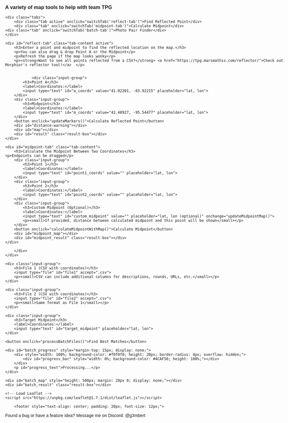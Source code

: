 <html>
<head>
    <title>Team TPG Tools</title>
    <meta charset="utf-8" />
    <meta name="viewport" content="width=device-width, initial-scale=1.0">
    <link rel="stylesheet" href="https://unpkg.com/leaflet@1.7.1/dist/leaflet.css" />
    <style>
        #map { 
	     height: 500px;
	     margin-top: 1em 
	     margin-bottom: 1em; 
	}
	#map.warning {
	  border: 4px solid #ff4d4f;
	  box-shadow: 0 0 15px 6px rgba(255, 77, 79, 0.5);
	  transition: box-shadow 0.3s ease, border 0.3s ease;
	}
	#midpoint_map { height: 500px; margin: 20px 0; }
        .input-group { margin: 10px 0; }
        label { display: inline-block; width: 120px; }
        body { font-family: Arial, sans-serif; max-width: 1000px; margin: 0 auto; padding: 20px; }
        .leaflet-marker-icon,
        .leaflet-marker-shadow {
            background-color: transparent !important;
            background: transparent !important;
        }
	    
	.leaflet-popup {
           width: max-content !important;
     		}
	.leaflet-popup-content-wrapper {
	  padding: 4px 6px !important;
	  border-radius: 8px !important;
	  background-color: rgba(255, 255, 255, 0.9) !important;
	}

	.leaflet-popup-content {
	  margin: 2px !important;
	  font-size: 12px !important;
	  line-height: 1.2 !important;
	  padding: 1px 9px 1px 1px !important;
	  max-width: 100% !important;
	}
	
 	.leaflet-popup-tip {
	  width: 5px !important;
	  height: 6px !important;
	  margin: -3px auto 0 !important;
	  transform: rotate(45deg) !important;
	}

        .tabs {
            display: flex;
	    overflow-x: auto;
	    white-space: nowrap;
            margin-bottom: 20px;
        }
	
	.tab-label {
	     flex: 0 0 auto;
	     padding: 12px 20px;
	     font-size: 16px;
	}

        .tab {
            padding: 10px 20px;
            background-color: #f0f0f0;
            cursor: pointer;
            border: 1px solid #ccc;
            border-bottom: none;
            margin-right: 5px;
        }
        .tab.active {
            background-color: #fff;
            border-bottom: 1px solid #fff;
            font-weight: bold;
        }
        .tab-content {
            display: none;
            border: 1px solid #ccc;
            padding: 20px;
        }
        .tab-content.active {
            display: block;
        }
        .result-box {
            margin-top: 20px;
            padding: 15px;
            background-color: #f9f9f9;
            border: 1px solid #ddd;
            border-radius: 5px;
        }
        .distance-label {
            white-space: nowrap;
            font-size: 12px;
            background-color: white;
            padding: 3px 6px;
            border: 1px solid #888;
            border-radius: 4px;
            box-shadow: 0 1px 3px rgba(0,0,0,0.2);
        }
        .warning-box {
            margin: 15px 0;
            padding: 12px 15px;
            background-color: #fff3cd;
            color: #856404;
            border: 1px solid #ffeeba;
            border-radius: 5px;
            font-weight: bold;
        }
	@media (max-width: 600px) {
 	 .tab-label {
   	 font-size: 14px;
    	padding: 10px 12px;
  	}
}
    </style>
    <script src="https://cdn.jsdelivr.net/npm/papaparse@5.4.1/papaparse.min.js"></script>
</head>
<body>
    <h3>A variety of map tools to help with team TPG</h3>
        
    <div class="tabs">
        <div class="tab active" onclick="switchTab('reflect-tab')">Find Reflected Point</div>
        <div class="tab" onclick="switchTab('midpoint-tab')">Calculate Midpoint</div>
	<div class="tab" onclick="switchTab('batch-tab')">Photo Pair Finder</div>
    </div>
     
    <div id="reflect-tab" class="tab-content active">
        <h3>Enter a point and midpoint to find the reflected location on the map.</h3>
        <p>You can also drag & drop Point A or the Midpoint</p>
        <p>Refresh the page if the map looks wonky</p>
		<p><strong>Want to see all points reflected from a CSV?</strong> <a href="https://tpg.marsmathis.com/reflector/">Check out Morphior's reflector tool!</a>  </p>
 

                <div class="input-group">
            <h3>Point A</h3>
            <label>Coordinates:</label>
            <input type="text" id="a_coords" value="41.02201, -83.92215" placeholder="lat, lon">
        </div>
        <div class="input-group">
            <h3>Midpoint</h3>
            <label>Coordinates:</label>
            <input type="text" id="m_coords" value="42.48927, -95.54477" placeholder="lat, lon">
        </div>
        <button onclick="updateMarkers()">Calculate Reflected Point</button>
        <div id="distance-warning"></div>
        <div id="map"></div>
        <div id="result" class="result-box"></div>
    </div>
    
    <div id="midpoint-tab" class="tab-content">
        <h3>Calculate the Midpoint Between Two Coordinates</h3>
	<p>Endpoints can be dragged</p>
        <div class="input-group">
            <h3>Point 1</h3>
            <label>Coordinates:</label>
            <input type="text" id="point1_coords" value="" placeholder="lat, lon">
        </div>
        <div class="input-group">
            <h3>Point 2</h3>
            <label>Coordinates:</label>
            <input type="text" id="point2_coords" value="" placeholder="lat, lon">
        </div>
        <div class="input-group">
            <h3>Custom Midpoint (Optional)</h3>
            <label>Coordinates:</label>
            <input type="text" id="custom_midpoint" value="" placeholder="lat, lon (optional)" onchange="updateMidpointMap()">
            <p><small>If provided, distance between calculated midpoint and this point will be shown</small></p>
        </div>
        <button onclick="calculateMidpointWithMap()">Calculate Midpoint</button>
        <div id="midpoint_map"></div>
        <div id="midpoint_result" class="result-box"></div>
    </div>

<div id="batch-tab" class="tab-content">
    <h3>Photo Pair Finder - Batch Process Coordinate Pairs</h3>
    <p>Upload two CSV files with photo coordinates and find which pair produces a midpoint closest to the target.</p>
    <p>Now accepts exported Voronoi Map CSVs!</p>
    <p><strong>Warning:</strong> Both CSVs should have the same format to avoid errors.</p>
    <p><strong>Taking Too Long to compute?</strong> <a href="https://tpg.marsmathis.com/pairfinder/">Check out Morphior's site!</a>  </p>

    <div class="input-group">
        <h4>CSV Format Settings</h4>
        <div style="display: flex; align-items: center; margin-bottom: 10px;">
            <input type="checkbox" id="auto_detect" checked style="margin-right: 10px;">
            <label for="auto_detect" style="width: auto; margin-right: 15px;"><strong>Auto-detect coordinate columns</strong></label>
            <span style="font-size: 12px; color: #666;">(Recommended for most files)</span>
        </div>
        
        <div id="manual_columns" style="display: none;">
            <div style="margin-bottom: 10px;">
                <label for="lat_column">Latitude Column Index:</label>
                <input type="number" id="lat_column" value="0" min="0" style="width: 60px;">
                <span style="margin-left: 15px; font-size: 12px; color: #666;">(First column is index 0)</span>
            </div>
            <div>
                <label for="lon_column">Longitude Column Index:</label>
                <input type="number" id="lon_column" value="1" min="0" style="width: 60px;">
            </div>

<p><small>Specify which columns contain the latitude and longitude values. Default is 0,1 for the voronoi map exported csv.</small></p>

<div style="display: flex; align-items: center; margin-bottom: 10px; margin-top: 10px;">
    <input type="checkbox" id="has_headers" checked style="margin-right: 10px;">
    <label for="has_headers" style="width: auto; margin-right: 15px;"><strong>Files have headers</strong></label>
    <span style="font-size: 12px; color: #666;">(Uncheck if your CSV files don't have column names in the first row)</span>
</div>

	<div style="margin-bottom: 10px;">
    <label for="desc_column">Description Column Index:</label>
    <input type="number" id="desc_column" value="2" min="0" style="width: 60px;">
    <span style="margin-left: 15px; font-size: 12px; color: #666;">(Column to use for point description)</span>
</div>
            
        </div>
    </div>
        
    <div class="input-group">
        <h3>File 1 (CSV with coordinates)</h3>
        <input type="file" id="file1" accept=".csv">
        <p><small>CSV can include additional columns for descriptions, rounds, URLs, etc.</small></p>
    </div>
    
    <div class="input-group">
        <h3>File 2 (CSV with coordinates)</h3>
        <input type="file" id="file2" accept=".csv">
        <p><small>Same format as File 1</small></p>
    </div>
    
    <div class="input-group">
        <h3>Target Midpoint</h3>
        <label>Coordinates:</label>
        <input type="text" id="target_midpoint" placeholder="lat, lon">
    </div>
    
    <button onclick="processBatchFiles()">Find Best Matches</button>
    
    <div id="batch_progress" style="margin-top: 15px; display: none;">
        <div style="width: 100%; background-color: #f0f0f0; height: 20px; border-radius: 4px; overflow: hidden;">
            <div id="progress_bar" style="width: 0%; background-color: #4CAF50; height: 100%;"></div>
        </div>
        <p id="progress_text">Processing...</p>
    </div>
    
    <div id="batch_map" style="height: 500px; margin: 20px 0; display: none;"></div>
    <div id="batch_result" class="result-box"></div>
</div>

    <!-- Load Leaflet -->
    <script src="https://unpkg.com/leaflet@1.7.1/dist/leaflet.js"></script>
    
   <!-- This is just the modified part of the script section -->
<script>
    // Global variables for markers
    let markerA = null;
    let markerM = null;
    let markerB = null;
    let map = null;
    
    // Global variables for midpoint map
    let midpointMap = null;
    let point1Marker = null;
    let point2Marker = null;
    let calculatedMidpointMarker = null;
    let customMidpointMarker = null;
    let distancePolyline = null;
    let distanceLabel = null;
    
    // Constants for Earth dimensions
    const EARTH_RADIUS_MILES = 3958.8; // Earth's radius in miles
    const HALF_EARTH_CIRCUMFERENCE = Math.PI * EARTH_RADIUS_MILES; // Half of Earth's circumference in miles
    
    // Create a red icon for midpoint markers
    function createRedIcon() {
        return new L.Icon({
            iconUrl: 'https://raw.githubusercontent.com/pointhi/leaflet-color-markers/master/img/marker-icon-2x-red.png',
            shadowUrl: 'https://cdnjs.cloudflare.com/ajax/libs/leaflet/0.7.7/images/marker-shadow.png',
            iconSize: [25, 41],
            iconAnchor: [12, 41],
            popupAnchor: [1, -34],
            shadowSize: [41, 41]
        });
    }

     // Function to create a gold icon for custom midpoint
function createGoldIcon() {
    return new L.Icon({
        iconUrl: 'https://raw.githubusercontent.com/pointhi/leaflet-color-markers/master/img/marker-icon-2x-gold.png',
        shadowUrl: 'https://cdnjs.cloudflare.com/ajax/libs/leaflet/0.7.7/images/marker-shadow.png',
        iconSize: [25, 41],
        iconAnchor: [12, 41],
        popupAnchor: [1, -34],
        shadowSize: [41, 41]
    });
}

    
    // Fix Leaflet's default icon paths once for all maps
    function fixLeafletIconPaths() {
        delete L.Icon.Default.prototype._getIconUrl;
        L.Icon.Default.mergeOptions({
            iconRetinaUrl: 'https://unpkg.com/leaflet@1.7.1/dist/images/marker-icon-2x.png',
            iconUrl: 'https://unpkg.com/leaflet@1.7.1/dist/images/marker-icon.png',
            shadowUrl: 'https://unpkg.com/leaflet@1.7.1/dist/images/marker-shadow.png'
        });
    }
    
    // Initialize map
    function initMap() {
        if (map !== null) return; // Only initialize once
        
        map = L.map('map', {
            worldCopyJump: true // Helps with the wrapping behavior
        }).setView([32.5, -81.2], 6);
        
        // Add tile layer
        L.tileLayer('https://{s}.tile.openstreetmap.org/{z}/{x}/{y}.png', {
            attribution: '&copy; OpenStreetMap contributors',
            noWrap: false // Allow the map to repeat horizontally
        }).addTo(map);

        // Fix icon paths
        fixLeafletIconPaths();
    }
    
    // Initialize midpoint map
    function initMidpointMap() {
        if (midpointMap !== null) return; // Only initialize once
        
        midpointMap = L.map('midpoint_map', {
            worldCopyJump: true // Helps with the wrapping behavior
        }).setView([32.5, -81.2], 3);
        
        // Add tile layer
        L.tileLayer('https://{s}.tile.openstreetmap.org/{z}/{x}/{y}.png', {
            attribution: '&copy; OpenStreetMap contributors',
            noWrap: false // Allow the map to repeat horizontally
        }).addTo(midpointMap);

        // Fix icon paths
        fixLeafletIconPaths();
    }

    // Tab switching function
function switchTab(tabId) {
    // Hide all tab contents
    document.querySelectorAll('.tab-content').forEach(content => {
        content.classList.remove('active');
    });

    // Remove active class from all tabs
    document.querySelectorAll('.tab').forEach(tab => {
        tab.classList.remove('active');
    });

    // Show the selected tab content
    const tabContent = document.getElementById(tabId);
    if (tabContent) tabContent.classList.add('active');

    // Add active class to the correct tab using a matching ID-to-label map
    const tabMap = {
        'reflect-tab': 'Find Reflected Point',
        'midpoint-tab': 'Calculate Midpoint',
        'batch-tab': 'Photo Pair Finder'
    };

    document.querySelectorAll('.tab').forEach(tab => {
        if (tab.textContent.trim() === tabMap[tabId]) {
            tab.classList.add('active');
        }
    });

    // Initialize the appropriate map with a delay
    setTimeout(() => {
        if (tabId === 'reflect-tab') {
            initMap();
            updateMarkers();
        } else if (tabId === 'midpoint-tab') {
            initMidpointMap();
            if (document.getElementById('point1_coords').value && document.getElementById('point2_coords').value) {
                calculateMidpointWithMap();
            }
        } else if (tabId === 'batch-tab') {
            document.getElementById('batch_map').style.display = 'none';
        }
    }, 100);
}


    // Function to parse coordinates from input string
    function parseCoordinates(coordString) {
        if (!coordString || coordString.trim() === '') {
            throw new Error("Coordinates cannot be empty");
        }
        
        const parts = coordString.split(',').map(v => parseFloat(v.trim()));
        
        if (parts.length !== 2 || isNaN(parts[0]) || isNaN(parts[1])) {
            throw new Error("Invalid coordinates format. Please use 'latitude, longitude'");
        }
        
        return parts;
    }

    // Function to normalize coordinates
    function normalizeCoordinates(lat, lng) {
        // Constrain latitude to -90 to 90
        lat = Math.max(-90, Math.min(90, lat));
        
        // Normalize longitude to -180 to 180
        lng = ((lng + 540) % 360) - 180;
        
        return [lat, lng];
    }

    // Calculate midpoint using the geomidpoint.com method (center of gravity)
    function calculateGeographicMidpoint(coords) {
        const toRad = deg => deg * Math.PI / 180;
        const toDeg = rad => rad * 180 / Math.PI;
        
        // Convert to Cartesian coordinates
        let x = 0, y = 0, z = 0;
        
        for (const [lat, lon] of coords) {
            const phi = toRad(lat);
            const lambda = toRad(lon);
            
            // Convert to Cartesian coordinates
            x += Math.cos(phi) * Math.cos(lambda);
            y += Math.cos(phi) * Math.sin(lambda);
            z += Math.sin(phi);
        }
        
        // Get averages
        x /= coords.length;
        y /= coords.length;
        z /= coords.length;
        
        // Convert back to spherical coordinates
        const lambda = Math.atan2(y, x);
        const hyp = Math.sqrt(x * x + y * y);
        const phi = Math.atan2(z, hyp);
        
        // Convert to degrees
        const midLat = toDeg(phi);
        const midLon = toDeg(lambda);
        
        return normalizeCoordinates(midLat, midLon);
    }

    // Function to calculate distance between two points (in miles)
    function calculateDistance(lat1, lon1, lat2, lon2) {
        const R = EARTH_RADIUS_MILES; // Earth's radius in miles
        const dLat = (lat2 - lat1) * Math.PI / 180;
        const dLon = (lon2 - lon1) * Math.PI / 180;
        
        const a = Math.sin(dLat/2) * Math.sin(dLat/2) +
                  Math.cos(lat1 * Math.PI / 180) * Math.cos(lat2 * Math.PI / 180) * 
                  Math.sin(dLon/2) * Math.sin(dLon/2);
        
        const c = 2 * Math.atan2(Math.sqrt(a), Math.sqrt(1-a));
        const distance = R * c;
        
        return distance;
    }
    
    // Function to check if distance exceeds half of Earth's circumference
    function isDistanceTooLarge(lat1, lon1, lat2, lon2) {
        const distance = calculateDistance(lat1, lon1, lat2, lon2);
        return {
            isTooLarge: distance > HALF_EARTH_CIRCUMFERENCE / 2, // Half of half circumference (quarter of full)
            distance: distance
        };
    }
    
   // Function to add or update a marker on the midpoint map
function addOrUpdateMidpointMarker(marker, lat, lon, title, useRedIcon = false, customIcon = null) {
    let options = {
        draggable: false
    };

   // Make points 1 and 2 draggable, but not the midpoints
    if (title === "Point 1" || title === "Point 2") {
        options.draggable = true;
    }
    
    // Use specified icon if provided, otherwise use red icon if specified
    if (customIcon) {
        options.icon = customIcon;
    } else if (useRedIcon) {
        options.icon = createRedIcon();
    }
    
    if (marker) {
        marker.setLatLng([lat, lon]);
        
        // Update icon if we're changing the icon
        if ((useRedIcon && !marker.options.icon) || customIcon) {
            marker.setIcon(customIcon || createRedIcon());
        }

 // Update draggable property if it changed
        if (marker.options.draggable !== options.draggable) {
            // We need to recreate the marker if draggable property changes
            marker.remove();
            marker = L.marker([lat, lon], options);
            marker.addTo(midpointMap);
        }

    } else {
        marker = L.marker([lat, lon], options);
        marker.addTo(midpointMap);
    }
    marker.bindPopup(title);
    return marker;
}
    
// Throttle function to reduce number of updates during dragging
function throttle(func, limit) {
    let inThrottle;
    return function() {
        const args = arguments;
        const context = this;
        if (!inThrottle) {
            func.apply(context, args);
            inThrottle = true;
            setTimeout(() => inThrottle = false, limit);
        }
    }
}

    // Improved function to create a distance label that's always on one line
    function createDistanceLabel(midLat, midLon, distance) {
        // Remove existing distance label if it exists
        if (distanceLabel) {
            midpointMap.removeLayer(distanceLabel);
        }
        
        // Format the distance with appropriate precision
        const formattedDistance = distance.toFixed(2);
        
        // Create a div icon with nowrap styling
        const labelIcon = L.divIcon({
            className: 'custom-label', // This is ignored, we'll use the html styling
            html: `<div class="distance-label">${formattedDistance} miles</div>`,
            iconSize: [null, null], // Auto-size based on content
            iconAnchor: [50, 10] // Centered horizontally
        });
        
        // Create the marker with the label
        distanceLabel = L.marker([midLat, midLon], {
            icon: labelIcon,
            interactive: false, // Make it non-interactive (can't be clicked)
            keyboard: false
        }).addTo(midpointMap);        
        return distanceLabel;
    }
    
    // Function to update the midpoint map display
    function updateMidpointMap() {
        try {
            // Make sure the midpoint map is initialized
            initMidpointMap();
                            
            // Check if we have the necessary data
            const point1Value = document.getElementById('point1_coords').value.trim();
            const point2Value = document.getElementById('point2_coords').value.trim();
            
            if (!point1Value || !point2Value) {
                return; // Not enough data to update map
            }
            
            // Parse point coordinates
            let [lat1, lon1] = parseCoordinates(point1Value);
            let [lat2, lon2] = parseCoordinates(point2Value);
            
            // Normalize coordinates
            [lat1, lon1] = normalizeCoordinates(lat1, lon1);
            [lat2, lon2] = normalizeCoordinates(lat2, lon2);
            
            // Calculate midpoint
            const [midLat, midLon] = calculateGeographicMidpoint([[lat1, lon1], [lat2, lon2]]);
            
            // Update or add markers - use red icon for midpoint
            point1Marker = addOrUpdateMidpointMarker(point1Marker, lat1, lon1, "Point 1", false);
            point2Marker = addOrUpdateMidpointMarker(point2Marker, lat2, lon2, "Point 2", false);
            calculatedMidpointMarker = addOrUpdateMidpointMarker(calculatedMidpointMarker, midLat, midLon, "Calculated Midpoint", true);
   
// Add drag event listeners to recalculate midpoint
        if (point1Marker) {
            // Remove existing listeners first to avoid duplicates
            point1Marker.off('dragend');
            point1Marker.off('drag');
            
            // Add new listeners
            point1Marker.on('dragend', function(e) {
                const pos = e.target.getLatLng();
                document.getElementById('point1_coords').value = `${pos.lat.toFixed(6)}, ${pos.lng.toFixed(6)}`;
                calculateMidpointWithMap();
            });
            
            point1Marker.on('drag', throttle(function(e) {
                const pos = e.target.getLatLng();
                document.getElementById('point1_coords').value = `${pos.lat.toFixed(6)}, ${pos.lng.toFixed(6)}`;
            }, 100));
        }
        
        if (point2Marker) {
            // Remove existing listeners first to avoid duplicates
            point2Marker.off('dragend');
            point2Marker.off('drag');
            
            // Add new listeners
            point2Marker.on('dragend', function(e) {
                const pos = e.target.getLatLng();
                document.getElementById('point2_coords').value = `${pos.lat.toFixed(6)}, ${pos.lng.toFixed(6)}`;
                calculateMidpointWithMap();
            });
            
            point2Marker.on('drag', throttle(function(e) {
                const pos = e.target.getLatLng();
                document.getElementById('point2_coords').value = `${pos.lat.toFixed(6)}, ${pos.lng.toFixed(6)}`;
            }, 100));
        }

            // Check for custom midpoint
            const customMidpointValue = document.getElementById('custom_midpoint').value.trim();
            
            // Remove existing polyline
            if (distancePolyline) {
                midpointMap.removeLayer(distancePolyline);
                distancePolyline = null;
            }
            
            // Remove existing distance label
            if (distanceLabel) {
                midpointMap.removeLayer(distanceLabel);
                distanceLabel = null;
            }
            
            if (customMidpointValue) {
                try {
                    let [customLat, customLon] = parseCoordinates(customMidpointValue);
                    [customLat, customLon] = normalizeCoordinates(customLat, customLon);
                    
                    // Add or update custom midpoint marker with gold icon
		    customMidpointMarker = addOrUpdateMidpointMarker(customMidpointMarker, customLat, customLon, "Custom Midpoint", false, createGoldIcon());
                    
                    // Calculate distance
                    const distanceMiles = calculateDistance(midLat, midLon, customLat, customLon);
                    
                    // Add polyline
                    distancePolyline = L.polyline(
                        [[midLat, midLon], [customLat, customLon]], 
                        { color: 'red', weight: 3 }
                    ).addTo(midpointMap);
                    
                    // Add improved distance label
                    const midPoint = [
                        (midLat + customLat) / 2,
                        (midLon + customLon) / 2
                    ];
                    
                    createDistanceLabel(midPoint[0], midPoint[1], distanceMiles);
                    
                } catch (err) {
                    console.error("Error with custom midpoint:", err);
                    if (customMidpointMarker) {
                        midpointMap.removeLayer(customMidpointMarker);
                        customMidpointMarker = null;
                    }
                }
            } else {
                // If no custom midpoint is provided, remove the custom midpoint marker
                if (customMidpointMarker) {
                    midpointMap.removeLayer(customMidpointMarker);
                    customMidpointMarker = null;
                }
            }
            
            // Create a group with all valid markers to fit the map view
            const markersToInclude = [point1Marker, point2Marker, calculatedMidpointMarker];
            if (customMidpointMarker) markersToInclude.push(customMidpointMarker);
            
            const group = new L.featureGroup(markersToInclude);
            midpointMap.fitBounds(group.getBounds().pad(0.3));
            
        } catch (error) {
            console.error("Error updating midpoint map:", error);
            document.getElementById('midpoint_result').innerHTML = `
                <h3>Error:</h3>
                <strong>${error.message}</strong>
            `;
        }
    }

    // Function to handle midpoint calculation with map update
    function calculateMidpointWithMap() {
        try {
            // This calls the original calculation function
            calculateMidpoint();
            
            // Then updates the map
            updateMidpointMap();
            
        } catch (error) {
            console.error("Error calculating midpoint with map:", error);
        }
    }

    // Function to handle midpoint calculation
    function calculateMidpoint() {
        try {
            // Get input values
            let [lat1, lon1] = parseCoordinates(document.getElementById('point1_coords').value);
            let [lat2, lon2] = parseCoordinates(document.getElementById('point2_coords').value);
            
            // Normalize coordinates
            [lat1, lon1] = normalizeCoordinates(lat1, lon1);
            [lat2, lon2] = normalizeCoordinates(lat2, lon2);
            
            // Update input fields with normalized values
            document.getElementById('point1_coords').value = `${lat1.toFixed(6)}, ${lon1.toFixed(6)}`;
            document.getElementById('point2_coords').value = `${lat2.toFixed(6)}, ${lon2.toFixed(6)}`;
            
            // Calculate midpoint
            const [midLat, midLon] = calculateGeographicMidpoint([[lat1, lon1], [lat2, lon2]]);
            
            let resultHTML = `
                <h3>Midpoint Results:</h3>
                <strong>Calculated Midpoint:</strong> ${midLat.toFixed(6)}, ${midLon.toFixed(6)}<br>
                <a href="https://www.google.com/maps/place/${midLat},${midLon}" target="_blank">View on Google Maps</a><br><br>
                <strong>Distance from Point 1 to Point 2:</strong> ${calculateDistance(lat1, lon1, lat2, lon2).toFixed(2)} miles<br>
            `;
            
            // Check if custom midpoint was provided
            const customMidpointValue = document.getElementById('custom_midpoint').value.trim();
            if (customMidpointValue) {
                try {
                    let [customLat, customLon] = parseCoordinates(customMidpointValue);
                    
                    [customLat, customLon] = normalizeCoordinates(customLat, customLon);
                    document.getElementById('custom_midpoint').value = `${customLat.toFixed(6)}, ${customLon.toFixed(6)}`;
                    
                    const customDistance = calculateDistance(midLat, midLon, customLat, customLon);
                    resultHTML += `<br><strong>Distance between calculated midpoint and custom midpoint:</strong> ${customDistance.toFixed(2)} miles`;
                } catch (err) {
                    resultHTML += `<br><span style="color: red;">Error with custom midpoint: ${err.message}</span>`;
                }
            }
            
            document.getElementById('midpoint_result').innerHTML = resultHTML;
            
        } catch (error) {
            document.getElementById('midpoint_result').innerHTML = `
                <h3>Error:</h3>
                <strong>${error.message}</strong>
            `;
        }
    }

    // Improved inverse midpoint function using vector-based calculation
    function improvedInverseMidpoint(a_lat, a_lon, m_lat, m_lon) {
        const toRad = deg => deg * Math.PI / 180;
        const toDeg = rad => rad * 180 / Math.PI;

        const φ1 = toRad(a_lat);
        const λ1 = toRad(a_lon);
        const φ2 = toRad(m_lat);
        const λ2 = toRad(m_lon);

        // Calculate angular distance between point A and midpoint
        const Δφ = φ2 - φ1;
        const Δλ = λ2 - λ1;
        const a = Math.sin(Δφ/2)**2 + Math.cos(φ1)*Math.cos(φ2)*Math.sin(Δλ/2)**2;
        const angularDistance = 2 * Math.atan2(Math.sqrt(a), Math.sqrt(1-a));

        // Check for antipodal points (distance close to π radians or 180 degrees)
        if (Math.abs(angularDistance - Math.PI) < 1e-10) {
            return [null, null]; // Reflection is undefined for antipodal points
        }

        // Check if points are identical or very close
        if (angularDistance < 1e-10) {
            return [null, null]; // Cannot determine reflection direction
        }

        // Calculate initial bearing from point A to midpoint
        const y = Math.sin(Δλ) * Math.cos(φ2);
        const x = Math.cos(φ1)*Math.sin(φ2) - Math.sin(φ1)*Math.cos(φ2)*Math.cos(Δλ);
        const θ = Math.atan2(y, x);

        // Continue along the same great circle for the same distance to get reflected point
        // Double the angular distance from A to M
        const δ = 2 * angularDistance;
        
        // If this exceeds 180 degrees, we need to warn about potential issues
        if (δ > Math.PI) {
            console.warn("Warning: Reflected point is more than 180° from the original point");
        }

        // Calculate the destination point
        const φ3 = Math.asin(Math.sin(φ1)*Math.cos(δ) + Math.cos(φ1)*Math.sin(δ)*Math.cos(θ));
        const λ3 = λ1 + Math.atan2(Math.sin(θ)*Math.sin(δ)*Math.cos(φ1), 
                                  Math.cos(δ) - Math.sin(φ1)*Math.sin(φ3));

        // Convert back to degrees
        let b_lat = toDeg(φ3);
        let b_lon = toDeg(λ3);
        
        // Normalize longitude to -180 to 180
        b_lon = ((b_lon + 540) % 360) - 180;

        return [b_lat, b_lon];
    }

    // Helper function to add or move markers
    function addOrMoveMarker(marker, lat, lon, options, onDragEnd) {
        if (marker) {
            marker.setLatLng([lat, lon]);
            
            // Update icon if specified in options and different from current
            if (options.icon && (!marker.options.icon || marker.options.icon !== options.icon)) {
                marker.setIcon(options.icon);
            }
        } else {
            marker = L.marker([lat, lon], options);
            if (onDragEnd) marker.on('dragend', onDragEnd);
            marker.addTo(map);
        }
        return marker;
    }

    // Update markers for the reflection calculator
    function updateMarkers() {
        try {
            // Initialize map if not already initialized
            initMap();
            
            // Clear any existing warning
            document.getElementById('distance-warning').innerHTML = '';
            
            // Get input values
            try {
                var [a_lat, a_lon] = parseCoordinates(document.getElementById('a_coords').value);
                var [m_lat, m_lon] = parseCoordinates(document.getElementById('m_coords').value);
            } catch (error) {
                document.getElementById('result').innerHTML = `
                    <h3>Error:</h3>
                    <strong>${error.message}</strong>
                `;
                return;
            }
            
            // Normalize the input coordinates
            [a_lat, a_lon] = normalizeCoordinates(a_lat, a_lon);
            [m_lat, m_lon] = normalizeCoordinates(m_lat, m_lon);
            
            // Update the input fields with normalized values
            document.getElementById('a_coords').value = `${a_lat.toFixed(6)}, ${a_lon.toFixed(6)}`;
            document.getElementById('m_coords').value = `${m_lat.toFixed(6)}, ${m_lon.toFixed(6)}`;
           
// Check if distance is too large (more than a quarter of Earth's circumference)
const { isTooLarge, distance } = isDistanceTooLarge(a_lat, a_lon, m_lat, m_lon);

const warningBox = document.getElementById('distance-warning');
const mapElement = document.getElementById('map');

if (isTooLarge) {
    // Show warning
    warningBox.innerHTML = `
        <div class="warning-box">
            <strong>Warning:</strong> The distance between Point A and the Midpoint (${distance.toFixed(0)} miles) 
            is very large. For points this far apart the true shortest path midpoint would be the antipode of the current midpoint.
        </div>
    `;

    // Add red glow to the map
    mapElement.classList.add('warning');

    // Optional: vibrate on mobile
    if ('vibrate' in navigator) navigator.vibrate(200);

} else {
    // Clear warning
    warningBox.innerHTML = '';
    
    // Remove red glow
    mapElement.classList.remove('warning');
}

            
            // Calculate inverse midpoint
            const [b_lat, b_lon] = improvedInverseMidpoint(a_lat, a_lon, m_lat, m_lon);
            
            if (b_lat === null || b_lon === null) {
                document.getElementById('result').innerHTML = `
                    <h3>Error:</h3>
                    <strong>Cannot calculate reflected point:</strong> 
                    Points are either too close or antipodal (opposite sides of Earth).
                    Please choose different points.
                `;
                return;
            }
            
            // Create a red icon for the midpoint
            const redIcon = createRedIcon();
            
            // Add or move markers - use red icon for midpoint
            markerA = addOrMoveMarker(markerA, a_lat, a_lon, {draggable: true, title: "Point A"}, function(e) {
                const pos = e.target.getLatLng();
                // Normalize the coordinates when marker is dragged
                const [normalizedLat, normalizedLng] = normalizeCoordinates(pos.lat, pos.lng);
                document.getElementById('a_coords').value = `${normalizedLat.toFixed(6)}, ${normalizedLng.toFixed(6)}`;
                // Update the marker position with normalized coordinates
                e.target.setLatLng([normalizedLat, normalizedLng]);
                updateMarkers();
            });
            markerA.bindPopup("Point A").openPopup();
            
            markerM = addOrMoveMarker(markerM, m_lat, m_lon, {draggable: true, title: "Midpoint", icon: redIcon}, function(e) {
                const pos = e.target.getLatLng();
                // Normalize the coordinates when marker is dragged
                const [normalizedLat, normalizedLng] = normalizeCoordinates(pos.lat, pos.lng);
                document.getElementById('m_coords').value = `${normalizedLat.toFixed(6)}, ${normalizedLng.toFixed(6)}`;
                // Update the marker position with normalized coordinates
                e.target.setLatLng([normalizedLat, normalizedLng]);
                updateMarkers();
            });
            markerM.bindPopup("Midpoint");
            
            markerB = addOrMoveMarker(markerB, b_lat, b_lon, {draggable: false, title: "Reflected Point"});
            markerB.bindPopup("Reflected Point");
            
            // Fit map to show all points
            const group = new L.featureGroup([markerA, markerM, markerB]);
            map.fitBounds(group.getBounds().pad(0.3));
            
            // Show result
            document.getElementById('result').innerHTML = `
                <h3>Results:</h3>
                <strong>Reflected Point Coordinates:</strong> ${b_lat.toFixed(6)}, ${b_lon.toFixed(6)}<br>
                <a href="https://www.google.com/maps/place/${b_lat},${b_lon}" target="_blank">View on Google Maps</a>
            `;
        } catch (error) {
            document.getElementById('result').innerHTML = `
                <h3>Error:</h3>
                <strong>${error.message}</strong>
            `;
        }
    }

// Global variables for batch processing
let batchMap = null;
let batchResults = [];
let batchMarkers = [];

// Initialize batch processing map
function initBatchMap() {
    if (batchMap !== null) return; // Only initialize once
    
    batchMap = L.map('batch_map', {
        worldCopyJump: true
    }).setView([32.5, -81.2], 3);
    
    // Add tile layer
    L.tileLayer('https://{s}.tile.openstreetmap.org/{z}/{x}/{y}.png', {
        attribution: '&copy; OpenStreetMap contributors',
        noWrap: false
    }).addTo(batchMap);

    // Fix icon paths
    fixLeafletIconPaths();
}

// Add this code to your existing JavaScript section
document.addEventListener('DOMContentLoaded', function() {
    // Add event listener for auto-detect checkbox
    const autoDetectCheckbox = document.getElementById('auto_detect');
    const manualColumnsDiv = document.getElementById('manual_columns');
    
    if (autoDetectCheckbox && manualColumnsDiv) {
        autoDetectCheckbox.addEventListener('change', function() {
            manualColumnsDiv.style.display = this.checked ? 'none' : 'block';
        });
    }
});
/**
 * More robust function to determine if a CSV has headers
 * @param {string} csvContent - The content of the CSV file
 * @returns {boolean} - True if the CSV likely has headers, false otherwise
 */
function detectCSVHeaders(csvContent) {
    const lines = csvContent.split(/\r?\n/).filter(line => line.trim());
    if (lines.length < 2) return false; // Need at least 2 lines to compare
    
    const firstLine = lines[0].split(',').map(item => item.trim());
    const secondLine = lines[1].split(',').map(item => item.trim());
    
    // If first line has different number of columns than second, it's likely a header
    if (firstLine.length !== secondLine.length) return true;
    
    // Check if first line has any non-numeric values while second line is all numeric
    const firstLineHasNonNumeric = firstLine.some(item => isNaN(parseFloat(item)));
    const secondLineAllNumeric = secondLine.every(item => !isNaN(parseFloat(item)));
    
    if (firstLineHasNonNumeric && secondLineAllNumeric) return true;
    
    // Check for common header words in first line
    const headerKeywords = ['name', 'id', 'title', 'label', 'description', 'desc', 'lat', 'lon', 'lng', 
                           'latitude', 'longitude', 'location', 'address', 'city', 'state', 'country', 
                           'zip', 'postal', 'code', 'date', 'time', 'year', 'month', 'day'];
    
    const firstLineHasHeaderWords = firstLine.some(item => 
        headerKeywords.some(keyword => 
            item.toLowerCase().includes(keyword.toLowerCase())
        )
    );
    
    // If we detect header keywords in the first line, it's likely a header
    if (firstLineHasHeaderWords) return true;
    
    // Compare data patterns between first row and other rows
    // If first row pattern is significantly different, it might be a header
    let firstRowNumericCount = 0;
    let otherRowsNumericCount = 0;
    let rowsChecked = 0;
    
    firstLine.forEach(item => {
        if (!isNaN(parseFloat(item))) firstRowNumericCount++;
    });
    
    // Check up to 5 more rows
    for (let i = 1; i < Math.min(lines.length, 6); i++) {
        const rowItems = lines[i].split(',').map(item => item.trim());
        let rowNumericCount = 0;
        
        rowItems.forEach(item => {
            if (!isNaN(parseFloat(item))) rowNumericCount++;
        });
        
        otherRowsNumericCount += rowNumericCount;
        rowsChecked++;
    }
    
    const avgOtherRowsNumeric = otherRowsNumericCount / rowsChecked;
    
    // If first row has significantly less numeric values than others, likely a header
    if (firstRowNumericCount < avgOtherRowsNumeric * 0.7) return true;
    
    // Default to assuming no headers if none of the above checks passed
    return false;
}
  
/**
 * Automatically detects the latitude and longitude columns in a CSV file.
 * @param {string} csvContent - The content of the CSV file as a string
 * @returns {Object} - Object containing the detected latitude and longitude column indices
 */
function autoDetectCoordinateColumns(csvContent) {
    if (!csvContent || typeof csvContent !== 'string') {
        return { latIndex: 0, lonIndex: 1 }; // Default values if input is invalid
    }

    // Split content into lines and get header row if it exists
    const lines = csvContent.split(/\r?\n/);
    if (lines.length < 2) {
        return { latIndex: 0, lonIndex: 1 }; // Not enough data, return defaults
    }

    // Check if we have headers (first attempt to parse first line as numbers)
    const firstLineParts = lines[0].split(',').map(p => p.trim());
    const hasHeaders = firstLineParts.some(part => isNaN(parseFloat(part)));

    // Get column headers if they exist, otherwise use indices as headers
    const headers = hasHeaders ? firstLineParts : Array.from({ length: firstLineParts.length }, (_, i) => `Column ${i}`);
    
    // Header-based detection - common names for lat/lon columns
    const latKeywords = ['lat', 'latitude', 'latitud'];
    const lonKeywords = ['lon', 'lng', 'long', 'longitude', 'longitud'];
    
    let latCandidates = [];
    let lonCandidates = [];
    
    // First check headers for common lat/lon names
    headers.forEach((header, index) => {
        const headerLower = header.toLowerCase();
        
        // Check for latitude keywords
        if (latKeywords.some(keyword => headerLower.includes(keyword))) {
            latCandidates.push({ index, confidence: 0.9 }); // High confidence based on header
        }
        
        // Check for longitude keywords
        if (lonKeywords.some(keyword => headerLower.includes(keyword))) {
            lonCandidates.push({ index, confidence: 0.9 }); // High confidence based on header
        }
    });
    
    // If we couldn't find by headers, analyze data in columns
    if (latCandidates.length === 0 || lonCandidates.length === 0) {
        // Get sample rows for analysis (skip header if it exists)
        const startRow = hasHeaders ? 1 : 0;
        const sampleRows = lines.slice(startRow, Math.min(startRow + 10, lines.length))
            .filter(line => line.trim() !== '');
        
        // Extract columns from sample
        const columns = [];
        for (let i = 0; i < headers.length; i++) {
            columns[i] = [];
        }
        
        // Parse column values
        sampleRows.forEach(line => {
            const parts = line.split(',').map(p => p.trim());
            for (let i = 0; i < Math.min(parts.length, headers.length); i++) {
                const parsedValue = parseFloat(parts[i]);
                if (!isNaN(parsedValue)) {
                    columns[i].push(parsedValue);
                }
            }
        });
        
        // Analyze each column for lat/lon characteristics
        columns.forEach((values, index) => {
            if (values.length === 0) return; // Skip empty columns
            
            // Calculate value range and average
            const min = Math.min(...values);
            const max = Math.max(...values);
            const avg = values.reduce((sum, val) => sum + val, 0) / values.length;
            const allNumeric = values.length === sampleRows.length;
            
            // Latitude should be between -90 and 90
            if (allNumeric && min >= -90 && max <= 90) {
                // Higher confidence if values are in typical ranges
                let confidence = 0.6;
                
                // Most populated areas have latitudes between -60 and 75
                if (min >= -60 && max <= 75) {
                    confidence += 0.1;
                }
                
                // Non-zero latitudes increase confidence
                if (Math.abs(avg) > 1) {
                    confidence += 0.1;
                }
                
                latCandidates.push({ index, confidence });
            }
            
            // Longitude should be between -180 and 180
            if (allNumeric && min >= -180 && max <= 180) {
                // Higher confidence if values are in typical ranges
                let confidence = 0.6;
                
                // Most longitudes will have some significant value
                if (Math.abs(avg) > 5) {
                    confidence += 0.1;
                }
                
                lonCandidates.push({ index, confidence });
            }
        });
    }
    
    // If we still have no candidates, look for any numeric columns
    if (latCandidates.length === 0 || lonCandidates.length === 0) {
        // Get the first few numeric columns
        const numericColumns = [];
        
        // Check first few rows
        const startRow = hasHeaders ? 1 : 0;
        const checkRows = Math.min(lines.length, startRow + 3);
        
        for (let i = startRow; i < checkRows; i++) {
            const parts = lines[i].split(',').map(p => p.trim());
            
            parts.forEach((part, index) => {
                if (!numericColumns.includes(index) && !isNaN(parseFloat(part))) {
                    numericColumns.push(index);
                }
            });
        }
        
        // If we have at least two numeric columns, use the first two as lat/lon
        if (numericColumns.length >= 2) {
            if (latCandidates.length === 0) {
                latCandidates.push({ index: numericColumns[0], confidence: 0.3 });
            }
            if (lonCandidates.length === 0) {
                lonCandidates.push({ index: numericColumns[1], confidence: 0.3 });
            }
        }
    }
    
    // Sort candidates by confidence
    latCandidates.sort((a, b) => b.confidence - a.confidence);
    lonCandidates.sort((a, b) => b.confidence - a.confidence);
    
    // Ensure lat and lon are different columns
    if (latCandidates.length > 0 && lonCandidates.length > 0) {
        if (latCandidates[0].index === lonCandidates[0].index) {
            // If the same column is detected for both, take the second best for lon
            if (lonCandidates.length > 1) {
                lonCandidates[0] = lonCandidates[1];
            } else if (latCandidates.length > 1) {
                // Or take the second best for lat
                latCandidates[0] = latCandidates[1];
            } else {
                // If no alternatives, use consecutive columns
                lonCandidates[0] = { index: latCandidates[0].index + 1, confidence: 0.1 };
            }
        }
    }
    
    // Set default values if no candidates were found
    const latIndex = latCandidates.length > 0 ? latCandidates[0].index : 0;
    const lonIndex = lonCandidates.length > 0 ? lonCandidates[0].index : 1;
    
    return { 
        latIndex, 
        lonIndex,
        latConfidence: latCandidates.length > 0 ? latCandidates[0].confidence : 0,
        lonConfidence: lonCandidates.length > 0 ? lonCandidates[0].confidence : 0
    };
}

// Update the CSV parsing function to use autodetected columns
function parseCSVCoordinates(csvContent, latIndex = null, lonIndex = null, descIndex = null, explicitHasHeader = null){
    // Auto-detect columns if not specified
    let columnIndices;
    if (latIndex === null || lonIndex === null) {
        columnIndices = autoDetectCoordinateColumns(csvContent);
        latIndex = columnIndices.latIndex;
        lonIndex = columnIndices.lonIndex;
    }
    
    const lines = csvContent.split(/\r?\n/).filter(line => line.trim());
    const coordinates = [];
    
    // Skip empty file
    if (lines.length === 0) {
        return coordinates;
    }
    
    // Use the improved header detection function
    const hasHeader = typeof explicitHasHeader === 'boolean' ? explicitHasHeader : detectCSVHeaders(csvContent);
    const startRow = hasHeader ? 1 : 0;
    
    // Get headers only if we actually have headers
    const headers = hasHeader ? lines[0].split(',').map(h => h.trim()) : null;
    
    // If no specific description column is provided, try to find a good candidate
    // Typically the first non-lat/lon column
    if (descIndex === null) {
        // Start from column 2 (typically the third column, index 2) if lat/lon are 0 and 1
        let startIdx = (latIndex === 0 && lonIndex === 1) ? 2 : 0;
        
        for (let i = startIdx; i < (lines[0]?.split(',').length || 0); i++) {
            if (i !== latIndex && i !== lonIndex) {
                descIndex = i;
                break;
            }
        }
    }
    
    for (let i = startRow; i < lines.length; i++) {
        const line = lines[i].trim();
        if (!line) continue;
        
        // Split the line into parts
        const parts = line.split(',').map(p => p.trim());
        
        try {
            // Need at least enough parts to include lat and lon
            const maxIndex = Math.max(latIndex, lonIndex);
            if (parts.length <= maxIndex) continue;
            
            // Extract lat and lon from specified indices
            const lat = parseFloat(parts[latIndex]);
            const lon = parseFloat(parts[lonIndex]);
            
            if (isNaN(lat) || isNaN(lon)) continue;
            
            // Normalize coordinates
            const [normalizedLat, normalizedLon] = normalizeCoordinates(lat, lon);
            
            // Build a name/description from the selected description column
            let name = `Point ${i+1}`;
            
            // If we have a valid description column and it exists in this row
            if (descIndex !== null && descIndex < parts.length) {
                const descValue = parts[descIndex];
                if (descValue && descValue.trim()) {
                    // If we have headers, include the header name
                    if (headers && hasHeader) {
                        name = `${headers[descIndex]}: ${descValue}`;
                    } else {
                        // For files without headers, just use the raw description value
                        name = descValue;
                    }
                }
            }
            
            coordinates.push({
                name: name,
                lat: normalizedLat,
                lon: normalizedLon,
                // Store all original parts in case needed for display
                originalData: parts
            });
        } catch (e) {
            console.warn(`Error parsing line ${i+1}: ${line}`);
        }
    }
    
    return coordinates;
}

// Update the processBatchFiles function to include description column selection
function parseCSVFileWithPapa(file, hasHeaders) {
    return new Promise((resolve, reject) => {
        Papa.parse(file, {
            header: hasHeaders,
            skipEmptyLines: true,
            complete: results => resolve(results.data),
            error: err => reject(err)
        });
    });
}

function extractCoordinatesFromRows(rows, latIndex, lonIndex, descIndex, hasHeaders, autoDetect) {
    if (autoDetect && rows.length > 0) {
        const sampleContent = Object.values(rows[0]).join(",");
        const auto = autoDetectCoordinateColumns(sampleContent);
        latIndex = auto.latIndex;
        lonIndex = auto.lonIndex;
    }

    return rows.map((row, i) => {
        const parts = hasHeaders ? Object.values(row) : row;
        const lat = parseFloat(parts[latIndex]);
        const lon = parseFloat(parts[lonIndex]);
        const desc = descIndex !== null && descIndex < parts.length ? parts[descIndex] : `Point ${i + 1}`;
        if (isNaN(lat) || isNaN(lon)) return null;
        const [normLat, normLon] = normalizeCoordinates(lat, lon);
        return {
            name: hasHeaders && descIndex !== null ? `${Object.keys(row)[descIndex]}: ${desc}` : desc,
            lat: normLat,
            lon: normLon,
            originalData: parts
        };
    }).filter(p => p !== null);
}

function processBatchFiles() {
    batchResults = [];
    batchMarkers.forEach(marker => {
        if (batchMap) batchMap.removeLayer(marker);
    });
    batchMarkers = [];
    document.getElementById('batch_result').innerHTML = '';

    const file1 = document.getElementById('file1').files[0];
    const file2 = document.getElementById('file2').files[0];
    const targetMidpointStr = document.getElementById('target_midpoint').value.trim();
    const useAutoDetect = document.getElementById('auto_detect').checked;
    const hasHeaders = document.getElementById('has_headers').checked;

    if (!file1 || !file2 || !targetMidpointStr) {
        document.getElementById('batch_result').innerHTML = '<strong>Please provide both files and a target midpoint.</strong>';
        return;
    }

    let [targetLat, targetLon] = parseCoordinates(targetMidpointStr);
    [targetLat, targetLon] = normalizeCoordinates(targetLat, targetLon);

    let latIndex = null, lonIndex = null, descIndex = null;
    if (!useAutoDetect) {
        latIndex = parseInt(document.getElementById('lat_column').value);
        lonIndex = parseInt(document.getElementById('lon_column').value);
        descIndex = parseInt(document.getElementById('desc_column').value);
    }

    document.getElementById('batch_progress').style.display = 'block';
    document.getElementById('progress_bar').style.width = '0%';
    document.getElementById('progress_text').innerText = 'Reading files...';

    Promise.all([
        parseCSVFileWithPapa(file1, hasHeaders),
        parseCSVFileWithPapa(file2, hasHeaders)
    ]).then(([rows1, rows2]) => {
        const coords1 = extractCoordinatesFromRows(rows1, latIndex, lonIndex, descIndex, hasHeaders, useAutoDetect);
        const coords2 = extractCoordinatesFromRows(rows2, latIndex, lonIndex, descIndex, hasHeaders, useAutoDetect);

        document.getElementById('progress_text').innerText = `Processing ${coords1.length} × ${coords2.length} pairs...`;
        processPairsInBatches(coords1, coords2, targetLat, targetLon, 0, 0, 100);
    }).catch(error => {
        document.getElementById('batch_progress').style.display = 'none';
        document.getElementById('batch_result').innerHTML = '<strong>Error:</strong> ' + error.message;
    });
}

// Helper function to read file as text
function readFileAsText(file) {
    return new Promise((resolve, reject) => {
        const reader = new FileReader();
        reader.onload = event => resolve(event.target.result);
        reader.onerror = error => reject(error);
        reader.readAsText(file);
    });
}

// Process pairs in batches to avoid UI freeze
function processPairsInBatches(coords1, coords2, targetLat, targetLon, i, j, batchSize) {
    const totalPairs = coords1.length * coords2.length;
    const startTime = performance.now();
    let pairsProcessed = 0;
    
    while (i < coords1.length && pairsProcessed < batchSize) {
        while (j < coords2.length && pairsProcessed < batchSize) {
            const coord1 = coords1[i];
            const coord2 = coords2[j];
            
            // Calculate midpoint
            const [midLat, midLon] = calculateGeographicMidpoint([
                [coord1.lat, coord1.lon],
                [coord2.lat, coord2.lon]
            ]);
            
            // Calculate distance to target
            const distanceToTarget = calculateDistance(midLat, midLon, targetLat, targetLon);
            
            batchResults.push({
                point1: coord1,
                point2: coord2,
                midpoint: { lat: midLat, lon: midLon },
                distance: distanceToTarget
            });
            
            pairsProcessed++;
            j++;
        }
        
        if (j >= coords2.length) {
            j = 0;
            i++;
        }
    }
    
    // Update progress
    const processedSoFar = Math.min(i * coords2.length + j, totalPairs);
    const percentComplete = Math.round((processedSoFar / totalPairs) * 100);
    document.getElementById('progress_bar').style.width = percentComplete + '%';
    document.getElementById('progress_text').innerText = `Processed ${processedSoFar} of ${totalPairs} pairs (${percentComplete}%)`;
    
    if (i < coords1.length) {
        // Continue processing in the next batch
        setTimeout(() => {
            processPairsInBatches(coords1, coords2, targetLat, targetLon, i, j, batchSize);
        }, 0);
    } else {
        // All done, show results
        displayBatchResults(targetLat, targetLon);
    }
}

// Display batch processing results
function displayBatchResults(targetLat, targetLon) {
    document.getElementById('batch_progress').style.display = 'none';
    
    if (batchResults.length === 0) {
        document.getElementById('batch_result').innerHTML = '<strong>No valid coordinate pairs found.</strong>';
        return;
    }
    
    // Sort results by distance
    batchResults.sort((a, b) => a.distance - b.distance);
    
    // Take top 10 results
    const topResults = batchResults.slice(0, 10);
    
    // Initialize map
    document.getElementById('batch_map').style.display = 'block';
    initBatchMap();
    
    // Create result HTML
    let resultHTML = `
       <h3>Top 10 Closest Matches:</h3>
        <table style="width: 100%; border-collapse: collapse; margin-top: 10px; font-size: 14px;">
            <tr>
                <th style="padding: 8px; text-align: left; border-bottom: 1px solid #ddd;">Rank</th>
                <th style="padding: 8px; text-align: left; border-bottom: 1px solid #ddd;">Point 1</th>
                <th style="padding: 8px; text-align: left; border-bottom: 1px solid #ddd;">Point 2</th>
                <th style="padding: 8px; text-align: left; border-bottom: 1px solid #ddd;">Midpoint</th>
                <th style="padding: 8px; text-align: left; border-bottom: 1px solid #ddd;">Distance to Target</th>
            </tr>
    `;
   
    // Add markers for target point
    const targetIcon = new L.Icon({
        iconUrl: 'https://raw.githubusercontent.com/pointhi/leaflet-color-markers/master/img/marker-icon-2x-red.png',
        shadowUrl: 'https://cdnjs.cloudflare.com/ajax/libs/leaflet/0.7.7/images/marker-shadow.png',
        iconSize: [25, 41],
        iconAnchor: [12, 41],
        popupAnchor: [1, -34],
        shadowSize: [41, 41]
    });
    
    const targetMarker = L.marker([targetLat, targetLon], { icon: targetIcon })
        .bindPopup("Target Midpoint")
        .addTo(batchMap);
    
    batchMarkers.push(targetMarker);
    
    // Add markers for top results
    topResults.forEach((result, index) => {
        const { point1, point2, midpoint, distance } = result;
        
        resultHTML += `
            <tr>
                <td style="padding: 8px; text-align: left; border-bottom: 1px solid #ddd;">${index + 1}</td>
                <td style="padding: 8px; text-align: left; border-bottom: 1px solid #ddd;">
                    <div>${point1.name}</div>
                    <div><small>${point1.lat.toFixed(6)}, ${point1.lon.toFixed(6)}</small></div>
                </td>
                <td style="padding: 8px; text-align: left; border-bottom: 1px solid #ddd;">
                    <div>${point2.name}</div>
                    <div><small>${point2.lat.toFixed(6)}, ${point2.lon.toFixed(6)}</small></div>
                </td>
                <td style="padding: 8px; text-align: left; border-bottom: 1px solid #ddd;">${midpoint.lat.toFixed(6)}, ${midpoint.lon.toFixed(6)}</td>
                <td style="padding: 8px; text-align: left; border-bottom: 1px solid #ddd;">${distance.toFixed(2)} miles</td>
            </tr>
        `;
        
        // Only add markers for top 3 results to avoid clutter
        if (index < 3) {
            // Use different colors for top 3
            const colors = ['gold', 'grey', 'orange'];
            const color = colors[index];
            
            // Point 1 marker
            const marker1 = L.marker([point1.lat, point1.lon])
                .bindPopup(`${point1.name} (Pair #${index + 1})`)
                .addTo(batchMap);
            
            // Point 2 marker
            const marker2 = L.marker([point2.lat, point2.lon])
                .bindPopup(`${point2.name} (Pair #${index + 1})`)
                .addTo(batchMap);
            
            // Midpoint marker
            const midpointIcon = new L.Icon({
                iconUrl: `https://raw.githubusercontent.com/pointhi/leaflet-color-markers/master/img/marker-icon-2x-${color}.png`,
                shadowUrl: 'https://cdnjs.cloudflare.com/ajax/libs/leaflet/0.7.7/images/marker-shadow.png',
                iconSize: [25, 41],
                iconAnchor: [12, 41],
                popupAnchor: [1, -34],
                shadowSize: [41, 41]
            });
            
            const midMarker = L.marker([midpoint.lat, midpoint.lon], { icon: midpointIcon })
                .bindPopup(`Midpoint #${index + 1} - ${distance.toFixed(2)} miles from target`)
                .addTo(batchMap);
            
            // Add lines connecting the points
            const polyline = L.polyline([
                [point1.lat, point1.lon],
                [midpoint.lat, midpoint.lon],
                [point2.lat, point2.lon]
            ], { color: color, weight: 2 }).addTo(batchMap);
            
            // Add distance line to target
            const targetLine = L.polyline([
                [midpoint.lat, midpoint.lon],
                [targetLat, targetLon]
            ], { color: 'red', weight: 2, dashArray: '5, 5' }).addTo(batchMap);
            
            batchMarkers.push(marker1, marker2, midMarker, polyline, targetLine);
        }
    });
    
    resultHTML += '</>';
    document.getElementById('batch_result').innerHTML = resultHTML;
  
    // Fit map to markers
    const group = new L.featureGroup(batchMarkers);
    batchMap.fitBounds(group.getBounds().pad(0.3));
}

// Initialize tabs and default functionality on page load
window.onload = function() {
    // Fix Leaflet icon paths
    fixLeafletIconPaths();
    
    // Initialize the default tab
    switchTab('reflect-tab');
};
    </script>
        <footer style="text-align: center; padding: 20px; font-size: 12px;">
  <p>Found a bug or have a feature idea? Message me on Discord:
  <a href="https://discord.com/users/g3mbert" target="_blank" style="text-decoration: none; color: inherit;"> 
  @g3mbert </a>
     </p>
</footer>
</body>
</html>

